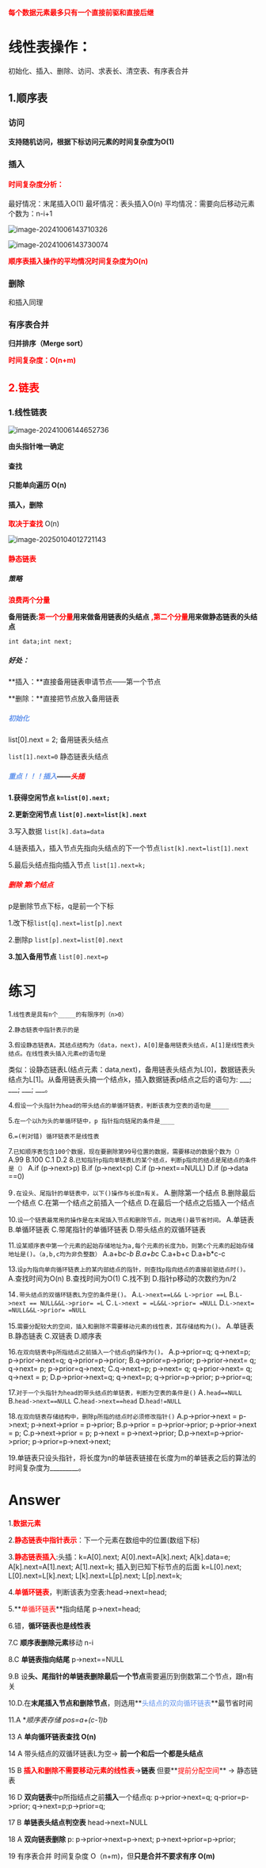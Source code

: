  

**<font color='red'>每个数据元素最多只有一个直接前驱和直接后继</font>**

# 线性表操作：

初始化、插入、删除、访问、求表长、清空表、有序表合并

## 1.顺序表

### 访问

**支持随机访问，根据下标访问元素的时间复杂度为O(1)**

### 插入

#### <font color='red'>**时间复杂度分析：**</font>

最好情况：末尾插入O(1)
最坏情况：表头插入O(n)
平均情况：需要向后移动元素个数为：n-i+1

![image-20241006143710326](https://liwenjunpictures.oss-cn-shenzhen.aliyuncs.com/202410061437361.png)

![image-20241006143730074](https://liwenjunpictures.oss-cn-shenzhen.aliyuncs.com/202410061437097.png)

<font color='red'>**顺序表插入操作的平均情况时间复杂度为O(n)**</font>

### 删除

和插入同理

### 有序表合并

**归并排序（Merge sort）**

**<font color='red'>时间复杂度：O(n+m)</font>**

## <font color='red'>**2.链表**</font>

### 1.线性链表

![image-20241006144652736](https://liwenjunpictures.oss-cn-shenzhen.aliyuncs.com/202410061446770.png)

**由头指针唯一确定**

#### 查找

**只能单向遍历  O(n)**

#### 插入，删除

**<font color='red'>取决于查找</font>** O(n)

![image-20250104012721143](https://liwenjunpictures.oss-cn-shenzhen.aliyuncs.com/202501040127204.png)

#### <font color='red'>静态链表</font>

##### 策略

**<font color='red'>浪费两个分量</font>**

**备用链表:<font color='red'>第一个分量</font>**用来做**备用链表的头结点** **<font color='red'>,第二个分量</font>**用来做**静态链表的头结点**

`int data;int next;`

##### 好处：

**插入：**直接备用链表申请节点——第一个节点

**删除：**直接把节点放入备用链表

##### <font color='CornflowerBlue'>初始化</font>

list[0].next = 2; 备用链表头结点

`list[1].next=0` 静态链表头结点

##### <font color='CornflowerBlue'>重点！！！插入</font>——<font color='red'>头插 </font>

**1.获得空闲节点 `k=list[0].next;`**

**2.更新空闲节点 `list[0].next=list[k].next`**

3.写入数据 `list[k].data=data`

4.链表插入，插入节点先指向头结点的下一个节点`list[k].next=list[1].next`

5.最后头结点指向插入节点 `list[1].next=k;`

##### <font color='red'>删除 第i个结点</font>

p是删除节点下标，q是前一个下标

1.改下标`list[q].next=list[p].next`

2.删除p `list[p].next=list[0].next`

**3.加入备用节点** `list[0].next=p`



# 练习

1.`线性表是具有n个_____的有限序列（n>0）` 

2.`静态链表中指针表示的是` 

3.`假设静态链表A，其结点结构为（data，next)，A[0]是备用链表头结点，A[1]是线性表头结点。在线性表头插入元素e的语句是`

类似：设静态链表L(结点元素：data,next)，备用链表头结点为L[0]，数据链表头结点为L[1]。从备用链表头摘一个结点k，插入数据链表p结点之后的语句为: ___; ___;   ___;   ___。

4.`假设一个头指针为head的带头结点的单循环链表，判断该表为空表的语句是_____`

5.`在一个以h为头的单循环链中，p 指针指向链尾的条件是____` 

6.`=(判对错) 循环链表不是线性表`

7.`已知顺序表包含100个数据，现在要删除第99号位置的数据，需要移动的数据个数为（）` 
A.99 B.100 C.1 D.2 
8.`已知指针p指向单链表L的某个结点，判断p指向的结点是尾结点的条件是（）` 
A.if (p->next>p) B.if (p->next<p) C.if (p->next==NULL) D.if (p->data ==0) 

9`.在设头、尾指针的单链表中，以下()操作与长度n有关。` 
A.删除第一个结点 B.删除最后一个结点 C.在第一个结点之前插入一个结点 D.在最后一个结点之后插入一个结点 

10.`设一个链表最常用的操作是在末尾插入节点和删除节点，则选用()最节省时间。` 
A.单链表 B.单循环链表 C.带尾指针的单循环链表 D.带头结点的双循环链表 

11.`设某顺序表中第一个元素的起始存储地址为a,每个元素的长度为b，则第c个元素的起始存储地址是()。（a,b,c均为非负整数）` 
A.a+b*c-b B.a+b*c C.a+b+c D.a+b*c-c 



13.`设p为指向单向循环链表上的某内部结点的指针，则查找p指向结点的直接前驱结点时()。` 
A.查找时间为O(n) B.查找时间为O(1) C.找不到 D.指针p移动的次数约为n/2 

14`.带头结点的双循环链表L为空的条件是()。` 
A.`L->next==L&& L->prior ==L`  B.`L->next == NULL&&L->prior= =L` C`.L->next = =L&&L->prior= =NULL` D.`L->next= =NULL&&L->prior= =NULL`

15.`需要分配较大的空间，插入和删除不需要移动元素的线性表，其存储结构为()。` 
A.单链表 B.静态链表 C.双链表 D.顺序表 

16.`在双向链表中p所指结点之前插入一个结点q的操作为()。` 
A.p->prior=q; q->next=p; p->prior->next=q; q->prior=p->prior; B.q->prior=p->prior; p->prior->next= q; q->next= p; p->prior=q->next; C.q->next=p; p->next= q; q->prior->next= q; q->next = p; D.p->prior->next=q; q->next=p; q->prior=p->prior; p->prior=q; 

17.`对于一个头指针为head的带头结点的单链表，判断为空表的条件是()`
A`.head==NULL` B.`head->next==NULL` C.`head->next==head` D.`head!=NULL`

18.`在双向链表存储结构中，删除p所指的结点时必须修改指针()`
A.p->prior->next = p->next; p->next->prior = p->prior; 
B.p->prior = p->prior->prior; p->prior->next = p; 
C.p->next->prior = p; p->next = p->next->prior; 
D.p->next=p->prior->prior; p->prior=p->next->next; 

19.单链表只设头指针，将长度为n的单链表链接在长度为m的单链表之后的算法的时间复杂度为_________。

























































































































































# Answer

1.**<font color='red'>数据元素</font>**

2.**<font color='red'>静态链表中指针表示</font>**：下一个元素在数组中的位置(数组下标)

3.**<font color='red'>静态链表插入</font>**:头插：k=A[0].next; A[0].next=A[k].next; A[k].data=e; A[k].next=A[1].next; A[1].next=k;
插入到已知下标节点的后面 k=L[0].next; L[0].next=L[k].next; L[k].next=L[p].next; L[p].next=k;

4.**<font color='red'>单循环链表</font>**，判断该表为空表:head->next=head;

5.**<font color='red'>单循环链表</font>**指向结尾 p->next=head;

6.错，**循环链表也是线性表**

7.C  **顺序表删除元素**移动 n-i

8.C **单链表指向结尾** p->next==NULL

9.B  设**头、尾指针的单链表删除最后一个节点**需要遍历到倒数第二个节点，跟n有关

10.D.在**末尾插入节点和删除节点**，则选用**<font color='CornflowerBlue'>头结点的双向循环链表</font>**最节省时间

11.A  **顺序表存储 pos=a+(c-1)*b**

13 A 	**单向循环链表查找 O(n)**

14 A	带头结点的双循环链表L为空-> **前一个和后一个都是头结点**

15 B	**<font color='red'>插入和删除不需要移动元素的线性表</font>**->**链表**  但要**<font color='red'>提前分配空间</font>** -> 静态链表

16 D	**双向链表**中p所指结点之前**插入**一个结点q: p->prior->next=q; q-prior=p->prior; q->next=p;p->prior=q;

17 B	**单链表头结点判空表** head->next=NULL

18 A  	**双向链表删除** p: p->prior->next=p->next; p->next->prior=p->prior;

19   有序表合并 时间复杂度 O（n+m)，但**只是合并不要求有序 O(m)**
